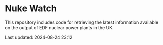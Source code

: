 # Nuke Watch

This repository includes code for retrieving the latest information available on the output of EDF nuclear power plants in the UK.

Last updated: 2024-08-24 23:12